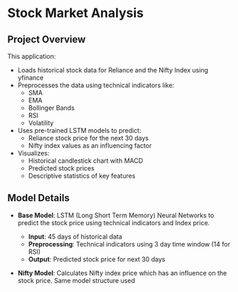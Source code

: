# Stock Market Analysis

## Project Overview

This application:

- Loads historical stock data for Reliance and the Nifty Index using yfinance
- Preprocesses the data using technical indicators like:
  - SMA
  - EMA
  - Bollinger Bands
  - RSI
  - Volatility
- Uses pre-trained LSTM models to predict:
  - Reliance stock price for the next 30 days
  - Nifty index values as an influencing factor
- Visualizes:
  - Historical candlestick chart with MACD
  - Predicted stock prices
  - Descriptive statistics of key features

## Model Details

- **Base Model**: LSTM (Long Short Term Memory) Neural Networks to predict the stock price using technical indicators and Index price.
  - **Input**: 45 days of historical data
  - **Preprocessing**: Technical indicators using 3 day time window (14 for RSI)
  - **Output**: Predicted stock price for next 30 days

- **Nifty Model**: Calculates Nifty index price which has an influence on the stock price. Same model structure used

